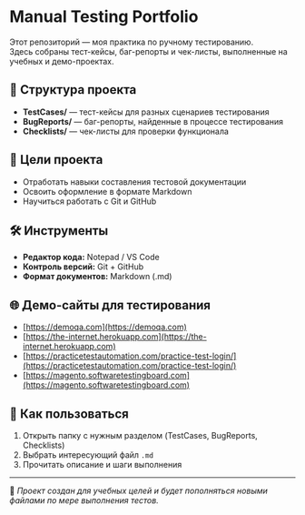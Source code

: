# Manual Testing Portfolio

Этот репозиторий — моя практика по ручному тестированию.  
Здесь собраны тест-кейсы, баг-репорты и чек-листы, выполненные на учебных и демо-проектах.

## 📂 Структура проекта
- **TestCases/** — тест-кейсы для разных сценариев тестирования  
- **BugReports/** — баг-репорты, найденные в процессе тестирования  
- **Checklists/** — чек-листы для проверки функционала

## 🎯 Цели проекта
- Отработать навыки составления тестовой документации
- Освоить оформление в формате Markdown
- Научиться работать с Git и GitHub

## 🛠 Инструменты
- **Редактор кода:** Notepad / VS Code  
- **Контроль версий:** Git + GitHub  
- **Формат документов:** Markdown (.md)

## 🌐 Демо-сайты для тестирования
- [https://demoqa.com](https://demoqa.com)  
- [https://the-internet.herokuapp.com](https://the-internet.herokuapp.com)  
- [https://practicetestautomation.com/practice-test-login/](https://practicetestautomation.com/practice-test-login/)  
- [https://magento.softwaretestingboard.com](https://magento.softwaretestingboard.com)  

## 📌 Как пользоваться
1. Открыть папку с нужным разделом (TestCases, BugReports, Checklists)  
2. Выбрать интересующий файл `.md`  
3. Прочитать описание и шаги выполнения

---

📅 *Проект создан для учебных целей и будет пополняться новыми файлами по мере выполнения тестов.*
